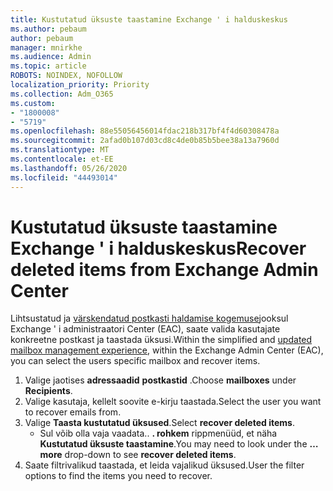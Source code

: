 ```yaml
---
title: Kustutatud üksuste taastamine Exchange ' i halduskeskus
ms.author: pebaum
author: pebaum
manager: mnirkhe
ms.audience: Admin
ms.topic: article
ROBOTS: NOINDEX, NOFOLLOW
localization_priority: Priority
ms.collection: Adm_O365
ms.custom:
- "1800008"
- "5719"
ms.openlocfilehash: 88e55056456014fdac218b317bf4f4d60308478a
ms.sourcegitcommit: 2afad0b107d03cd8c4de0b85b5bee38a13a7960d
ms.translationtype: MT
ms.contentlocale: et-EE
ms.lasthandoff: 05/26/2020
ms.locfileid: "44493014"
---
```

# <a name="recover-deleted-items-from-exchange-admin-center"></a><span data-ttu-id="df044-102">Kustutatud üksuste taastamine Exchange ' i halduskeskus</span><span class="sxs-lookup"><span data-stu-id="df044-102">Recover deleted items from Exchange Admin Center</span></span>

<span data-ttu-id="df044-103">Lihtsustatud ja [värskendatud postkasti haldamise kogemuse](https://admin.exchange.microsoft.com/#/mailboxes)jooksul Exchange ' i administraatori Center (EAC), saate valida kasutajate konkreetne postkast ja taastada üksusi.</span><span class="sxs-lookup"><span data-stu-id="df044-103">Within the simplified and [updated mailbox management experience](https://admin.exchange.microsoft.com/#/mailboxes), within the Exchange Admin Center (EAC), you can select the users specific mailbox and recover items.</span></span>

1. <span data-ttu-id="df044-104">Valige jaotises **adressaadid** **postkastid** .</span><span class="sxs-lookup"><span data-stu-id="df044-104">Choose **mailboxes** under **Recipients**.</span></span>
2. <span data-ttu-id="df044-105">Valige kasutaja, kellelt soovite e-kirju taastada.</span><span class="sxs-lookup"><span data-stu-id="df044-105">Select the user you want to recover emails from.</span></span>
3. <span data-ttu-id="df044-106">Valige **Taasta kustutatud üksused**.</span><span class="sxs-lookup"><span data-stu-id="df044-106">Select **recover deleted items**.</span></span>
    - <span data-ttu-id="df044-107">Sul võib olla vaja vaadata.. **. rohkem** rippmenüüd, et näha **Kustutatud üksuste taastamine**.</span><span class="sxs-lookup"><span data-stu-id="df044-107">You may need to look under the **… more** drop-down to see **recover deleted items**.</span></span>
4. <span data-ttu-id="df044-108">Saate filtrivalikud taastada, et leida vajalikud üksused.</span><span class="sxs-lookup"><span data-stu-id="df044-108">User the filter options to find the items you need to recover.</span></span>
